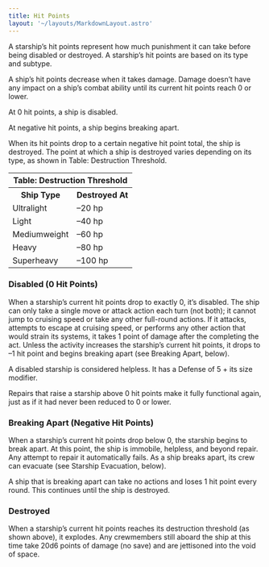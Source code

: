 ```yaml
---
title: Hit Points
layout: '~/layouts/MarkdownLayout.astro'
---
```

A starship’s hit points represent how much punishment it can take before being
disabled or destroyed. A starship’s hit points are based on its type and
subtype.

A ship’s hit points decrease when it takes damage. Damage doesn’t have any
impact on a ship’s combat ability until its current hit points reach 0 or
lower.

At 0 hit points, a ship is disabled.

At negative hit points, a ship begins breaking apart.

When its hit points drop to a certain negative hit point total, the ship is
destroyed. The point at which a ship is destroyed varies depending on its
type, as shown in Table: Destruction Threshold.


<table> <tr><th colspan="2">Table: Destruction Threshold</th></tr> <tr><th>Ship Type</th><th>Destroyed At</th></tr> <tr><td>Ultralight</td><td>–20 hp</td></tr> <tr class="shaded"><td>Light</td><td>–40 hp</td></tr> <tr><td>Mediumweight</td><td>–60 hp</td></tr> <tr class="shaded"><td>Heavy</td><td>–80 hp</td></tr> <tr><td>Superheavy</td><td>–100 hp</td></tr> </table>



### Disabled (0 Hit Points)

When a starship’s current hit points drop to exactly 0, it’s disabled. The
ship can only take a single move or attack action each turn (not both); it
cannot jump to cruising speed or take any other full-round actions. If it
attacks, attempts to escape at cruising speed, or performs any other action
that would strain its systems, it takes 1 point of damage after the completing
the act. Unless the activity increases the starship’s current hit points, it
drops to –1 hit point and begins breaking apart (see Breaking Apart, below).

A disabled starship is considered helpless. It has a Defense of 5 + its size
modifier.

Repairs that raise a starship above 0 hit points make it fully functional
again, just as if it had never been reduced to 0 or lower.

### Breaking Apart (Negative Hit Points)

When a starship’s current hit points drop below 0, the starship begins to
break apart. At this point, the ship is immobile, helpless, and beyond repair.
Any attempt to repair it automatically fails. As a ship breaks apart, its crew
can evacuate (see Starship Evacuation, below).

A ship that is breaking apart can take no actions and loses 1 hit point every
round. This continues until the ship is destroyed.

### Destroyed

When a starship’s current hit points reaches its destruction threshold (as
shown above), it explodes. Any crewmembers still aboard the ship at this time
take 20d6 points of damage (no save) and are jettisoned into the void of
space.

